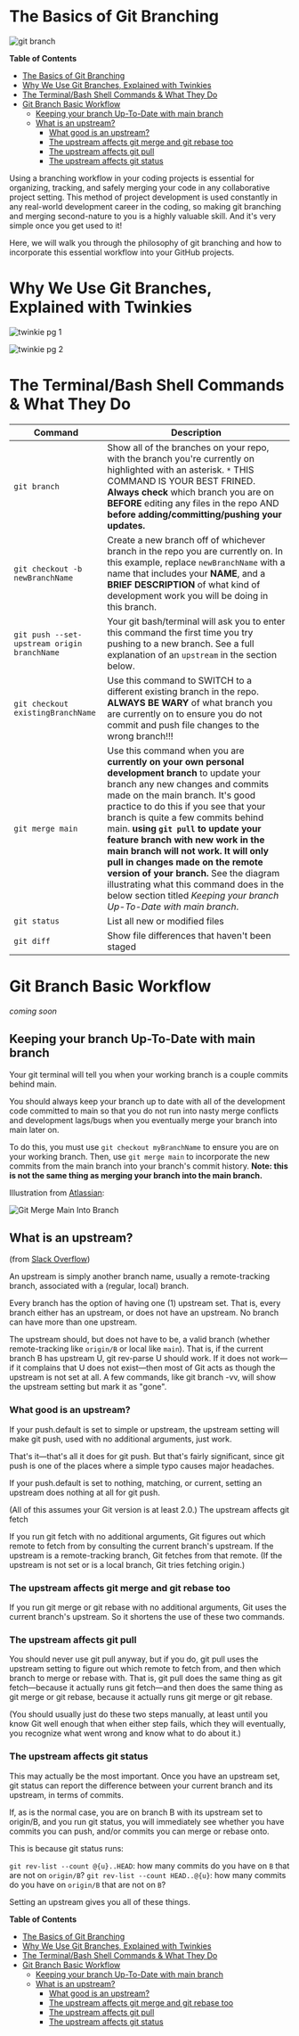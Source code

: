 # The Basics of Git Branching

![git branch](images/gitBranch.png)

**Table of Contents**
- [The Basics of Git Branching](#the-basics-of-git-branching)
- [Why We Use Git Branches, Explained with Twinkies](#why-we-use-git-branches-explained-with-twinkies)
- [The Terminal/Bash Shell Commands & What They Do](#the-terminalbash-shell-commands--what-they-do)
- [Git Branch Basic Workflow](#git-branch-basic-workflow)
  - [Keeping your branch Up-To-Date with main branch](#keeping-your-branch-up-to-date-with-main-branch)
  - [What is an upstream?](#what-is-an-upstream)
    - [What good is an upstream?](#what-good-is-an-upstream)
    - [The upstream affects git merge and git rebase too](#the-upstream-affects-git-merge-and-git-rebase-too)
    - [The upstream affects git pull](#the-upstream-affects-git-pull)
    - [The upstream affects git status](#the-upstream-affects-git-status)


Using a branching workflow in your coding projects is essential for organizing, tracking, and safely merging your code in any collaborative project setting. This method of project development is used constantly in any real-world development career in the coding, so making git branching and merging second-nature to you is a highly valuable skill. And it's very simple once you get used to it!

Here, we will walk you through the philosophy of git branching and how to incorporate this essential workflow into your GitHub projects.

# Why We Use Git Branches, Explained with Twinkies

![twinkie pg 1](images/twinkieSlides/twinkie1.png)

![twinkie pg 2](images/twinkieSlides/twinkie2.png)

# The Terminal/Bash Shell Commands & What They Do

| Command | Description |
| --- | --- |
| `git branch` | Show all of the branches on your repo, with the branch you're currently on highlighted with an asterisk. `*` THIS COMMAND IS YOUR BEST FRINED. **Always check** which branch you are on **BEFORE** editing any files in the repo AND **before adding/committing/pushing your updates.** |
| `git checkout -b newBranchName` | Create a new branch off of whichever branch in the repo you are currently on. In this example, replace `newBranchName` with a name that includes your **NAME**, and a **BRIEF DESCRIPTION** of what kind of development work you will be doing in this branch. |
|  `git push --set-upstream origin branchName` | Your git bash/terminal will ask you to enter this command the first time you try pushing to a new branch. See a full explanation of an `upstream` in the section below. |
| `git checkout existingBranchName` | Use this command to SWITCH to a different existing branch in the repo. **ALWAYS BE WARY** of what branch you are currently on to ensure you do not commit and push file changes to the wrong branch!!! |
| `git merge main` | Use this command when you are **currently on your own personal development branch** to update your branch any new changes and commits made on the main branch. It's good practice to do this if you see that your branch is quite a few commits behind main. **using `git pull` to update your feature branch with new work in the main branch will not work. It will only pull in changes made on the remote version of your branch.** See the diagram illustrating what this command does in the below section titled *Keeping your branch Up-To-Date with main branch*.|
| `git status` | List all new or modified files |
| `git diff` | Show file differences that haven't been staged |


# Git Branch Basic Workflow
*coming soon*

## Keeping your branch Up-To-Date with main branch

Your git terminal will tell you when your working branch is a couple commits behind main. 

You should always keep your branch up to date with all of the development code committed to main so that you do not run into nasty merge conflicts and development lags/bugs when you eventually merge your branch into main later on.

To do this, you must use `git checkout myBranchName` to ensure you are on your working branch.
Then, use `git merge main` to incorporate the new commits from the main branch into your branch's commit history. **Note: this is not the same thing as merging your branch into the main branch.** 

Illustration from [Atlassian](https://www.atlassian.com/git/tutorials/merging-vs-rebasing):

![Git Merge Main Into Branch](images/gitMergingMainIntoBranch.jpg)




## What is an upstream?
(from [Slack Overflow](https://stackoverflow.com/a/37770744))

An upstream is simply another branch name, usually a remote-tracking branch, associated with a (regular, local) branch.

Every branch has the option of having one (1) upstream set. That is, every branch either has an upstream, or does not have an upstream. No branch can have more than one upstream.

The upstream should, but does not have to be, a valid branch (whether remote-tracking like `origin/B` or local like `main`). That is, if the current branch B has upstream U, git rev-parse U should work. If it does not work—if it complains that U does not exist—then most of Git acts as though the upstream is not set at all. A few commands, like git branch -vv, will show the upstream setting but mark it as "gone".

### What good is an upstream?

If your push.default is set to simple or upstream, the upstream setting will make git push, used with no additional arguments, just work.

That's it—that's all it does for git push. But that's fairly significant, since git push is one of the places where a simple typo causes major headaches.

If your push.default is set to nothing, matching, or current, setting an upstream does nothing at all for git push.

(All of this assumes your Git version is at least 2.0.)
The upstream affects git fetch

If you run git fetch with no additional arguments, Git figures out which remote to fetch from by consulting the current branch's upstream. If the upstream is a remote-tracking branch, Git fetches from that remote. (If the upstream is not set or is a local branch, Git tries fetching origin.)

### The upstream affects git merge and git rebase too

If you run git merge or git rebase with no additional arguments, Git uses the current branch's upstream. So it shortens the use of these two commands.

### The upstream affects git pull

You should never use git pull anyway, but if you do, git pull uses the upstream setting to figure out which remote to fetch from, and then which branch to merge or rebase with. That is, git pull does the same thing as git fetch—because it actually runs git fetch—and then does the same thing as git merge or git rebase, because it actually runs git merge or git rebase.

(You should usually just do these two steps manually, at least until you know Git well enough that when either step fails, which they will eventually, you recognize what went wrong and know what to do about it.)

### The upstream affects git status

This may actually be the most important. Once you have an upstream set, git status can report the difference between your current branch and its upstream, in terms of commits.

If, as is the normal case, you are on branch B with its upstream set to origin/B, and you run git status, you will immediately see whether you have commits you can push, and/or commits you can merge or rebase onto.

This is because git status runs:

`git rev-list --count @{u}..HEAD`: how many commits do you have on `B` that are not on `origin/B`?
`git rev-list --count HEAD..@{u}`: how many commits do you have on `origin/B` that are not on `B`?

Setting an upstream gives you all of these things.




**Table of Contents**
- [The Basics of Git Branching](#the-basics-of-git-branching)
- [Why We Use Git Branches, Explained with Twinkies](#why-we-use-git-branches-explained-with-twinkies)
- [The Terminal/Bash Shell Commands & What They Do](#the-terminalbash-shell-commands--what-they-do)
- [Git Branch Basic Workflow](#git-branch-basic-workflow)
  - [Keeping your branch Up-To-Date with main branch](#keeping-your-branch-up-to-date-with-main-branch)
  - [What is an upstream?](#what-is-an-upstream)
    - [What good is an upstream?](#what-good-is-an-upstream)
    - [The upstream affects git merge and git rebase too](#the-upstream-affects-git-merge-and-git-rebase-too)
    - [The upstream affects git pull](#the-upstream-affects-git-pull)
    - [The upstream affects git status](#the-upstream-affects-git-status)